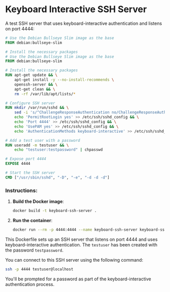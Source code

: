 # Keyboard Interactive SSH Server
A test SSH server that uses keyboard-interactive authentication and listens on port 4444:

```Dockerfile
# Use the Debian Bullseye Slim image as the base
FROM debian:bullseye-slim

# Install the necessary packages
# Use the Debian Bullseye Slim image as the base
FROM debian:bullseye-slim

# Install the necessary packages
RUN apt-get update && \
    apt-get install -y --no-install-recommends \
    openssh-server && \
    apt-get clean && \
    rm -rf /var/lib/apt/lists/*

# Configure SSH server
RUN mkdir /var/run/sshd && \
    sed -i 's/^ChallengeResponseAuthentication no/ChallengeResponseAuthentication yes/' /etc/ssh/sshd_config && \
    echo 'PermitRootLogin yes' >> /etc/ssh/sshd_config && \
    echo 'Port 4444' >> /etc/ssh/sshd_config && \
    echo 'UsePAM yes' >> /etc/ssh/sshd_config && \
    echo 'AuthenticationMethods keyboard-interactive' >> /etc/ssh/sshd_config

# Add a test user with a password
RUN useradd -m testuser && \
    echo "testuser:testpassword" | chpasswd

# Expose port 4444
EXPOSE 4444

# Start the SSH server
CMD ["/usr/sbin/sshd", "-D", "-e", "-d -d -d"]
```

### Instructions:

1. **Build the Docker image**:
   ```bash
   docker build -t keyboard-ssh-server .
   ```

2. **Run the container**:
   ```bash
   docker run --rm -p 4444:4444 --name keyboard-ssh-server keyboard-ssh-server
   ```

This Dockerfile sets up an SSH server that listens on port 4444 and uses keyboard-interactive authentication. The `testuser` has been created with the password `testpassword`. 

You can connect to this SSH server using the following command:

```bash
ssh -p 4444 testuser@localhost
```

You'll be prompted for a password as part of the keyboard-interactive authentication process.
